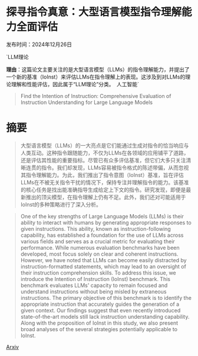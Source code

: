 # 探寻指令真意：大型语言模型指令理解能力全面评估

发布时间：2024年12月26日

`LLM理论

**理由**：这篇论文主要关注的是大型语言模型（LLMs）的指令理解能力，并提出了一个新的基准（IoInst）来评估LLMs在指令理解上的表现。这涉及到对LLMs的理论理解和性能评估，因此属于“LLM理论”分类。` `人工智能`

> Find the Intention of Instruction: Comprehensive Evaluation of Instruction Understanding for Large Language Models

# 摘要

> 大型语言模型（LLMs）的一大亮点是它们能通过生成对指令的恰当响应与人类互动。这种指令跟随能力，不仅为LLMs在各领域的应用铺平了道路，还是评估其性能的重要指标。尽管已有众多评估基准，但它们大多只关注清晰连贯的指令。我们却发现，LLMs容易被指令格式的陈述带偏，从而忽视其指令理解能力。为此，我们推出了指令意图（IoInst）基准，旨在评估LLMs在不被无关指令干扰的情况下，保持专注并理解指令的能力。该基准的核心任务是找出能准确指导生成给定上下文的指令。研究发现，即便是最新推出的顶尖模型，在指令理解上仍有不足。此外，我们还对可能适用于IoInst的多种策略进行了深入分析。

> One of the key strengths of Large Language Models (LLMs) is their ability to interact with humans by generating appropriate responses to given instructions. This ability, known as instruction-following capability, has established a foundation for the use of LLMs across various fields and serves as a crucial metric for evaluating their performance. While numerous evaluation benchmarks have been developed, most focus solely on clear and coherent instructions. However, we have noted that LLMs can become easily distracted by instruction-formatted statements, which may lead to an oversight of their instruction comprehension skills. To address this issue, we introduce the Intention of Instruction (IoInst) benchmark. This benchmark evaluates LLMs' capacity to remain focused and understand instructions without being misled by extraneous instructions. The primary objective of this benchmark is to identify the appropriate instruction that accurately guides the generation of a given context. Our findings suggest that even recently introduced state-of-the-art models still lack instruction understanding capability. Along with the proposition of IoInst in this study, we also present broad analyses of the several strategies potentially applicable to IoInst.

[Arxiv](https://arxiv.org/abs/2412.19450)